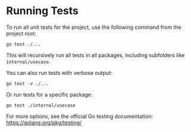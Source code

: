 # Running Tests

To run all unit tests for the project, use the following command from the project root:

```
go test ./...
```

This will recursively run all tests in all packages, including subfolders like `internal/usecase`.

You can also run tests with verbose output:

```
go test -v ./...
```

Or run tests for a specific package:

```
go test ./internal/usecase
```

For more options, see the official Go testing documentation: https://golang.org/pkg/testing/
